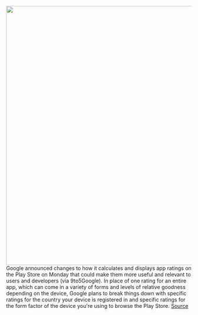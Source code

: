 <img src='https://cdn.vox-cdn.com/thumbor/pBh-WAndM1E2sP3gEybbye_Zk7k=/0x0:2040x1360/1200x800/filters:focal(857x517:1183x843)/cdn.vox-cdn.com/uploads/chorus_image/image/69765619/acastro_191014_1777_google_pixel_0005.0.0.jpg' width='700px' /><br/>
Google announced changes to how it calculates and displays app ratings on the Play Store on Monday that could make them more useful and relevant to users and developers (via 9to5Google). In place of one rating for an entire app, which can come in a variety of forms and levels of relative goodness depending on the device, Google plans to break things down with specific ratings for the country your device is registered in and specific ratings for the form factor of the device you're using to browse the Play Store.
<a href='https://www.theverge.com/2021/8/23/22638189/google-play-store-app-review-changes-country-device-type'> Source <a/>